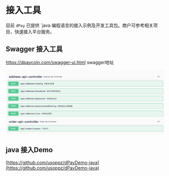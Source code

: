 # 接入工具

目前 `dPay` 已提供 `java 编程语言的接入示例及开发工具包。商户可参考相关项目，快速接入平台服务。

## Swagger  接入工具

https://dpaycoin.com/swagger-ui.html  swagger地址

<img src="images/swagger.png" alt="image-20221207111147873" style="zoom:80%;" />

## java 接入Demo

[https://github.com/usoppz/dPayDemo-java](https://github.com/usoppz/dPayDemo-java)



